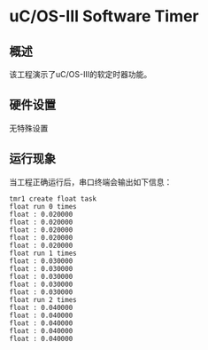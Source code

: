 # uC/OS-III Software Timer

## 概述

该工程演示了uC/OS-III的软定时器功能。

## 硬件设置

无特殊设置

## 运行现象

当工程正确运行后，串口终端会输出如下信息：
```console
tmr1 create float task
float run 0 times
float : 0.020000
float : 0.020000
float : 0.020000
float : 0.020000
float : 0.020000
float run 1 times
float : 0.030000
float : 0.030000
float : 0.030000
float : 0.030000
float : 0.030000
float run 2 times
float : 0.040000
float : 0.040000
float : 0.040000
float : 0.040000
float : 0.040000
```

